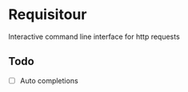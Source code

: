 # Requisitour

Interactive command line interface for http requests

## Todo
- [ ] Auto completions
